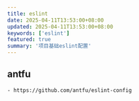 ```yaml
---
title: eslint
date: 2025-04-11T13:53:00+08:00
updated: 2025-04-11T13:53:00+08:00
keywords: ['eslint']
featured: true
summary: '项目基础eslint配置'
---
```


## antfu

    - https://github.com/antfu/eslint-config
